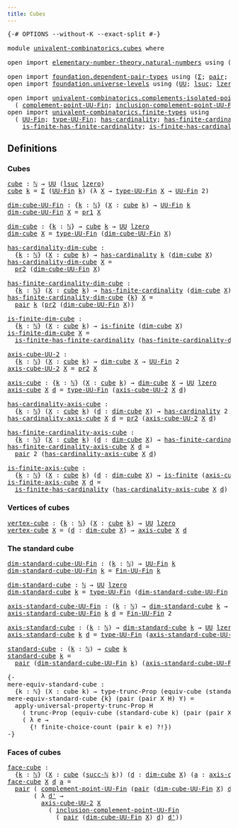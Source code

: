 ```yaml
---
title: Cubes
---
```


<pre class="Agda"><a id="31" class="Symbol">{-#</a> <a id="35" class="Keyword">OPTIONS</a> <a id="43" class="Pragma">--without-K</a> <a id="55" class="Pragma">--exact-split</a> <a id="69" class="Symbol">#-}</a>

<a id="74" class="Keyword">module</a> <a id="81" href="univalent-combinatorics.cubes.html" class="Module">univalent-combinatorics.cubes</a> <a id="111" class="Keyword">where</a>

<a id="118" class="Keyword">open</a> <a id="123" class="Keyword">import</a> <a id="130" href="elementary-number-theory.natural-numbers.html" class="Module">elementary-number-theory.natural-numbers</a> <a id="171" class="Keyword">using</a> <a id="177" class="Symbol">(</a><a id="178" href="elementary-number-theory.natural-numbers.html#1458" class="Datatype">ℕ</a><a id="179" class="Symbol">;</a> <a id="181" href="elementary-number-theory.natural-numbers.html#1479" class="InductiveConstructor">zero-ℕ</a><a id="187" class="Symbol">;</a> <a id="189" href="elementary-number-theory.natural-numbers.html#1492" class="InductiveConstructor">succ-ℕ</a><a id="195" class="Symbol">)</a>

<a id="198" class="Keyword">open</a> <a id="203" class="Keyword">import</a> <a id="210" href="foundation.dependent-pair-types.html" class="Module">foundation.dependent-pair-types</a> <a id="242" class="Keyword">using</a> <a id="248" class="Symbol">(</a><a id="249" href="foundation-core.dependent-pair-types.html#515" class="Record">Σ</a><a id="250" class="Symbol">;</a> <a id="252" href="foundation-core.dependent-pair-types.html#588" class="InductiveConstructor">pair</a><a id="256" class="Symbol">;</a> <a id="258" href="foundation-core.dependent-pair-types.html#605" class="Field">pr1</a><a id="261" class="Symbol">;</a> <a id="263" href="foundation-core.dependent-pair-types.html#617" class="Field">pr2</a><a id="266" class="Symbol">)</a>
<a id="268" class="Keyword">open</a> <a id="273" class="Keyword">import</a> <a id="280" href="foundation.universe-levels.html" class="Module">foundation.universe-levels</a> <a id="307" class="Keyword">using</a> <a id="313" class="Symbol">(</a><a id="314" href="foundation-core.universe-levels.html#235" class="Primitive">UU</a><a id="316" class="Symbol">;</a> <a id="318" href="Agda.Primitive.html#780" class="Primitive">lsuc</a><a id="322" class="Symbol">;</a> <a id="324" href="Agda.Primitive.html#764" class="Primitive">lzero</a><a id="329" class="Symbol">)</a>

<a id="332" class="Keyword">open</a> <a id="337" class="Keyword">import</a> <a id="344" href="univalent-combinatorics.complements-isolated-points.html" class="Module">univalent-combinatorics.complements-isolated-points</a> <a id="396" class="Keyword">using</a>
  <a id="404" class="Symbol">(</a> <a id="406" href="univalent-combinatorics.complements-isolated-points.html#4717" class="Function">complement-point-UU-Fin</a><a id="429" class="Symbol">;</a> <a id="431" href="univalent-combinatorics.complements-isolated-points.html#4857" class="Function">inclusion-complement-point-UU-Fin</a><a id="464" class="Symbol">)</a>
<a id="466" class="Keyword">open</a> <a id="471" class="Keyword">import</a> <a id="478" href="univalent-combinatorics.finite-types.html" class="Module">univalent-combinatorics.finite-types</a> <a id="515" class="Keyword">using</a>
  <a id="523" class="Symbol">(</a> <a id="525" href="univalent-combinatorics.finite-types.html#5610" class="Function">UU-Fin</a><a id="531" class="Symbol">;</a> <a id="533" href="univalent-combinatorics.finite-types.html#5672" class="Function">type-UU-Fin</a><a id="544" class="Symbol">;</a> <a id="546" href="univalent-combinatorics.finite-types.html#4972" class="Function">has-cardinality</a><a id="561" class="Symbol">;</a> <a id="563" href="univalent-combinatorics.finite-types.html#5929" class="Function">has-finite-cardinality</a><a id="585" class="Symbol">;</a> <a id="587" href="univalent-combinatorics.finite-types.html#4244" class="Function">is-finite</a><a id="596" class="Symbol">;</a>
    <a id="602" href="univalent-combinatorics.finite-types.html#12620" class="Function">is-finite-has-finite-cardinality</a><a id="634" class="Symbol">;</a> <a id="636" href="univalent-combinatorics.finite-types.html#12870" class="Function">is-finite-has-cardinality</a><a id="661" class="Symbol">;</a> <a id="663" href="univalent-combinatorics.finite-types.html#9818" class="Function">Fin-UU-Fin</a><a id="673" class="Symbol">)</a>
</pre>
## Definitions

### Cubes

<pre class="Agda"><a id="cube"></a><a id="715" href="univalent-combinatorics.cubes.html#715" class="Function">cube</a> <a id="720" class="Symbol">:</a> <a id="722" href="elementary-number-theory.natural-numbers.html#1458" class="Datatype">ℕ</a> <a id="724" class="Symbol">→</a> <a id="726" href="foundation-core.universe-levels.html#235" class="Primitive">UU</a> <a id="729" class="Symbol">(</a><a id="730" href="Agda.Primitive.html#780" class="Primitive">lsuc</a> <a id="735" href="Agda.Primitive.html#764" class="Primitive">lzero</a><a id="740" class="Symbol">)</a>
<a id="742" href="univalent-combinatorics.cubes.html#715" class="Function">cube</a> <a id="747" href="univalent-combinatorics.cubes.html#747" class="Bound">k</a> <a id="749" class="Symbol">=</a> <a id="751" href="foundation-core.dependent-pair-types.html#515" class="Record">Σ</a> <a id="753" class="Symbol">(</a><a id="754" href="univalent-combinatorics.finite-types.html#5610" class="Function">UU-Fin</a> <a id="761" href="univalent-combinatorics.cubes.html#747" class="Bound">k</a><a id="762" class="Symbol">)</a> <a id="764" class="Symbol">(λ</a> <a id="767" href="univalent-combinatorics.cubes.html#767" class="Bound">X</a> <a id="769" class="Symbol">→</a> <a id="771" href="univalent-combinatorics.finite-types.html#5672" class="Function">type-UU-Fin</a> <a id="783" href="univalent-combinatorics.cubes.html#767" class="Bound">X</a> <a id="785" class="Symbol">→</a> <a id="787" href="univalent-combinatorics.finite-types.html#5610" class="Function">UU-Fin</a> <a id="794" class="Number">2</a><a id="795" class="Symbol">)</a>

<a id="dim-cube-UU-Fin"></a><a id="798" href="univalent-combinatorics.cubes.html#798" class="Function">dim-cube-UU-Fin</a> <a id="814" class="Symbol">:</a> <a id="816" class="Symbol">{</a><a id="817" href="univalent-combinatorics.cubes.html#817" class="Bound">k</a> <a id="819" class="Symbol">:</a> <a id="821" href="elementary-number-theory.natural-numbers.html#1458" class="Datatype">ℕ</a><a id="822" class="Symbol">}</a> <a id="824" class="Symbol">(</a><a id="825" href="univalent-combinatorics.cubes.html#825" class="Bound">X</a> <a id="827" class="Symbol">:</a> <a id="829" href="univalent-combinatorics.cubes.html#715" class="Function">cube</a> <a id="834" href="univalent-combinatorics.cubes.html#817" class="Bound">k</a><a id="835" class="Symbol">)</a> <a id="837" class="Symbol">→</a> <a id="839" href="univalent-combinatorics.finite-types.html#5610" class="Function">UU-Fin</a> <a id="846" href="univalent-combinatorics.cubes.html#817" class="Bound">k</a>
<a id="848" href="univalent-combinatorics.cubes.html#798" class="Function">dim-cube-UU-Fin</a> <a id="864" href="univalent-combinatorics.cubes.html#864" class="Bound">X</a> <a id="866" class="Symbol">=</a> <a id="868" href="foundation-core.dependent-pair-types.html#605" class="Field">pr1</a> <a id="872" href="univalent-combinatorics.cubes.html#864" class="Bound">X</a>

<a id="dim-cube"></a><a id="875" href="univalent-combinatorics.cubes.html#875" class="Function">dim-cube</a> <a id="884" class="Symbol">:</a> <a id="886" class="Symbol">{</a><a id="887" href="univalent-combinatorics.cubes.html#887" class="Bound">k</a> <a id="889" class="Symbol">:</a> <a id="891" href="elementary-number-theory.natural-numbers.html#1458" class="Datatype">ℕ</a><a id="892" class="Symbol">}</a> <a id="894" class="Symbol">→</a> <a id="896" href="univalent-combinatorics.cubes.html#715" class="Function">cube</a> <a id="901" href="univalent-combinatorics.cubes.html#887" class="Bound">k</a> <a id="903" class="Symbol">→</a> <a id="905" href="foundation-core.universe-levels.html#235" class="Primitive">UU</a> <a id="908" href="Agda.Primitive.html#764" class="Primitive">lzero</a>
<a id="914" href="univalent-combinatorics.cubes.html#875" class="Function">dim-cube</a> <a id="923" href="univalent-combinatorics.cubes.html#923" class="Bound">X</a> <a id="925" class="Symbol">=</a> <a id="927" href="univalent-combinatorics.finite-types.html#5672" class="Function">type-UU-Fin</a> <a id="939" class="Symbol">(</a><a id="940" href="univalent-combinatorics.cubes.html#798" class="Function">dim-cube-UU-Fin</a> <a id="956" href="univalent-combinatorics.cubes.html#923" class="Bound">X</a><a id="957" class="Symbol">)</a>

<a id="has-cardinality-dim-cube"></a><a id="960" href="univalent-combinatorics.cubes.html#960" class="Function">has-cardinality-dim-cube</a> <a id="985" class="Symbol">:</a>
  <a id="989" class="Symbol">{</a><a id="990" href="univalent-combinatorics.cubes.html#990" class="Bound">k</a> <a id="992" class="Symbol">:</a> <a id="994" href="elementary-number-theory.natural-numbers.html#1458" class="Datatype">ℕ</a><a id="995" class="Symbol">}</a> <a id="997" class="Symbol">(</a><a id="998" href="univalent-combinatorics.cubes.html#998" class="Bound">X</a> <a id="1000" class="Symbol">:</a> <a id="1002" href="univalent-combinatorics.cubes.html#715" class="Function">cube</a> <a id="1007" href="univalent-combinatorics.cubes.html#990" class="Bound">k</a><a id="1008" class="Symbol">)</a> <a id="1010" class="Symbol">→</a> <a id="1012" href="univalent-combinatorics.finite-types.html#4972" class="Function">has-cardinality</a> <a id="1028" href="univalent-combinatorics.cubes.html#990" class="Bound">k</a> <a id="1030" class="Symbol">(</a><a id="1031" href="univalent-combinatorics.cubes.html#875" class="Function">dim-cube</a> <a id="1040" href="univalent-combinatorics.cubes.html#998" class="Bound">X</a><a id="1041" class="Symbol">)</a>
<a id="1043" href="univalent-combinatorics.cubes.html#960" class="Function">has-cardinality-dim-cube</a> <a id="1068" href="univalent-combinatorics.cubes.html#1068" class="Bound">X</a> <a id="1070" class="Symbol">=</a>
  <a id="1074" href="foundation-core.dependent-pair-types.html#617" class="Field">pr2</a> <a id="1078" class="Symbol">(</a><a id="1079" href="univalent-combinatorics.cubes.html#798" class="Function">dim-cube-UU-Fin</a> <a id="1095" href="univalent-combinatorics.cubes.html#1068" class="Bound">X</a><a id="1096" class="Symbol">)</a>

<a id="has-finite-cardinality-dim-cube"></a><a id="1099" href="univalent-combinatorics.cubes.html#1099" class="Function">has-finite-cardinality-dim-cube</a> <a id="1131" class="Symbol">:</a>
  <a id="1135" class="Symbol">{</a><a id="1136" href="univalent-combinatorics.cubes.html#1136" class="Bound">k</a> <a id="1138" class="Symbol">:</a> <a id="1140" href="elementary-number-theory.natural-numbers.html#1458" class="Datatype">ℕ</a><a id="1141" class="Symbol">}</a> <a id="1143" class="Symbol">(</a><a id="1144" href="univalent-combinatorics.cubes.html#1144" class="Bound">X</a> <a id="1146" class="Symbol">:</a> <a id="1148" href="univalent-combinatorics.cubes.html#715" class="Function">cube</a> <a id="1153" href="univalent-combinatorics.cubes.html#1136" class="Bound">k</a><a id="1154" class="Symbol">)</a> <a id="1156" class="Symbol">→</a> <a id="1158" href="univalent-combinatorics.finite-types.html#5929" class="Function">has-finite-cardinality</a> <a id="1181" class="Symbol">(</a><a id="1182" href="univalent-combinatorics.cubes.html#875" class="Function">dim-cube</a> <a id="1191" href="univalent-combinatorics.cubes.html#1144" class="Bound">X</a><a id="1192" class="Symbol">)</a>
<a id="1194" href="univalent-combinatorics.cubes.html#1099" class="Function">has-finite-cardinality-dim-cube</a> <a id="1226" class="Symbol">{</a><a id="1227" href="univalent-combinatorics.cubes.html#1227" class="Bound">k</a><a id="1228" class="Symbol">}</a> <a id="1230" href="univalent-combinatorics.cubes.html#1230" class="Bound">X</a> <a id="1232" class="Symbol">=</a>
  <a id="1236" href="foundation-core.dependent-pair-types.html#588" class="InductiveConstructor">pair</a> <a id="1241" href="univalent-combinatorics.cubes.html#1227" class="Bound">k</a> <a id="1243" class="Symbol">(</a><a id="1244" href="foundation-core.dependent-pair-types.html#617" class="Field">pr2</a> <a id="1248" class="Symbol">(</a><a id="1249" href="univalent-combinatorics.cubes.html#798" class="Function">dim-cube-UU-Fin</a> <a id="1265" href="univalent-combinatorics.cubes.html#1230" class="Bound">X</a><a id="1266" class="Symbol">))</a>

<a id="is-finite-dim-cube"></a><a id="1270" href="univalent-combinatorics.cubes.html#1270" class="Function">is-finite-dim-cube</a> <a id="1289" class="Symbol">:</a>
  <a id="1293" class="Symbol">{</a><a id="1294" href="univalent-combinatorics.cubes.html#1294" class="Bound">k</a> <a id="1296" class="Symbol">:</a> <a id="1298" href="elementary-number-theory.natural-numbers.html#1458" class="Datatype">ℕ</a><a id="1299" class="Symbol">}</a> <a id="1301" class="Symbol">(</a><a id="1302" href="univalent-combinatorics.cubes.html#1302" class="Bound">X</a> <a id="1304" class="Symbol">:</a> <a id="1306" href="univalent-combinatorics.cubes.html#715" class="Function">cube</a> <a id="1311" href="univalent-combinatorics.cubes.html#1294" class="Bound">k</a><a id="1312" class="Symbol">)</a> <a id="1314" class="Symbol">→</a> <a id="1316" href="univalent-combinatorics.finite-types.html#4244" class="Function">is-finite</a> <a id="1326" class="Symbol">(</a><a id="1327" href="univalent-combinatorics.cubes.html#875" class="Function">dim-cube</a> <a id="1336" href="univalent-combinatorics.cubes.html#1302" class="Bound">X</a><a id="1337" class="Symbol">)</a>
<a id="1339" href="univalent-combinatorics.cubes.html#1270" class="Function">is-finite-dim-cube</a> <a id="1358" href="univalent-combinatorics.cubes.html#1358" class="Bound">X</a> <a id="1360" class="Symbol">=</a>
  <a id="1364" href="univalent-combinatorics.finite-types.html#12620" class="Function">is-finite-has-finite-cardinality</a> <a id="1397" class="Symbol">(</a><a id="1398" href="univalent-combinatorics.cubes.html#1099" class="Function">has-finite-cardinality-dim-cube</a> <a id="1430" href="univalent-combinatorics.cubes.html#1358" class="Bound">X</a><a id="1431" class="Symbol">)</a>

<a id="axis-cube-UU-2"></a><a id="1434" href="univalent-combinatorics.cubes.html#1434" class="Function">axis-cube-UU-2</a> <a id="1449" class="Symbol">:</a>
  <a id="1453" class="Symbol">{</a><a id="1454" href="univalent-combinatorics.cubes.html#1454" class="Bound">k</a> <a id="1456" class="Symbol">:</a> <a id="1458" href="elementary-number-theory.natural-numbers.html#1458" class="Datatype">ℕ</a><a id="1459" class="Symbol">}</a> <a id="1461" class="Symbol">(</a><a id="1462" href="univalent-combinatorics.cubes.html#1462" class="Bound">X</a> <a id="1464" class="Symbol">:</a> <a id="1466" href="univalent-combinatorics.cubes.html#715" class="Function">cube</a> <a id="1471" href="univalent-combinatorics.cubes.html#1454" class="Bound">k</a><a id="1472" class="Symbol">)</a> <a id="1474" class="Symbol">→</a> <a id="1476" href="univalent-combinatorics.cubes.html#875" class="Function">dim-cube</a> <a id="1485" href="univalent-combinatorics.cubes.html#1462" class="Bound">X</a> <a id="1487" class="Symbol">→</a> <a id="1489" href="univalent-combinatorics.finite-types.html#5610" class="Function">UU-Fin</a> <a id="1496" class="Number">2</a>
<a id="1498" href="univalent-combinatorics.cubes.html#1434" class="Function">axis-cube-UU-2</a> <a id="1513" href="univalent-combinatorics.cubes.html#1513" class="Bound">X</a> <a id="1515" class="Symbol">=</a> <a id="1517" href="foundation-core.dependent-pair-types.html#617" class="Field">pr2</a> <a id="1521" href="univalent-combinatorics.cubes.html#1513" class="Bound">X</a>

<a id="axis-cube"></a><a id="1524" href="univalent-combinatorics.cubes.html#1524" class="Function">axis-cube</a> <a id="1534" class="Symbol">:</a> <a id="1536" class="Symbol">{</a><a id="1537" href="univalent-combinatorics.cubes.html#1537" class="Bound">k</a> <a id="1539" class="Symbol">:</a> <a id="1541" href="elementary-number-theory.natural-numbers.html#1458" class="Datatype">ℕ</a><a id="1542" class="Symbol">}</a> <a id="1544" class="Symbol">(</a><a id="1545" href="univalent-combinatorics.cubes.html#1545" class="Bound">X</a> <a id="1547" class="Symbol">:</a> <a id="1549" href="univalent-combinatorics.cubes.html#715" class="Function">cube</a> <a id="1554" href="univalent-combinatorics.cubes.html#1537" class="Bound">k</a><a id="1555" class="Symbol">)</a> <a id="1557" class="Symbol">→</a> <a id="1559" href="univalent-combinatorics.cubes.html#875" class="Function">dim-cube</a> <a id="1568" href="univalent-combinatorics.cubes.html#1545" class="Bound">X</a> <a id="1570" class="Symbol">→</a> <a id="1572" href="foundation-core.universe-levels.html#235" class="Primitive">UU</a> <a id="1575" href="Agda.Primitive.html#764" class="Primitive">lzero</a>
<a id="1581" href="univalent-combinatorics.cubes.html#1524" class="Function">axis-cube</a> <a id="1591" href="univalent-combinatorics.cubes.html#1591" class="Bound">X</a> <a id="1593" href="univalent-combinatorics.cubes.html#1593" class="Bound">d</a> <a id="1595" class="Symbol">=</a> <a id="1597" href="univalent-combinatorics.finite-types.html#5672" class="Function">type-UU-Fin</a> <a id="1609" class="Symbol">(</a><a id="1610" href="univalent-combinatorics.cubes.html#1434" class="Function">axis-cube-UU-2</a> <a id="1625" href="univalent-combinatorics.cubes.html#1591" class="Bound">X</a> <a id="1627" href="univalent-combinatorics.cubes.html#1593" class="Bound">d</a><a id="1628" class="Symbol">)</a>

<a id="has-cardinality-axis-cube"></a><a id="1631" href="univalent-combinatorics.cubes.html#1631" class="Function">has-cardinality-axis-cube</a> <a id="1657" class="Symbol">:</a>
  <a id="1661" class="Symbol">{</a><a id="1662" href="univalent-combinatorics.cubes.html#1662" class="Bound">k</a> <a id="1664" class="Symbol">:</a> <a id="1666" href="elementary-number-theory.natural-numbers.html#1458" class="Datatype">ℕ</a><a id="1667" class="Symbol">}</a> <a id="1669" class="Symbol">(</a><a id="1670" href="univalent-combinatorics.cubes.html#1670" class="Bound">X</a> <a id="1672" class="Symbol">:</a> <a id="1674" href="univalent-combinatorics.cubes.html#715" class="Function">cube</a> <a id="1679" href="univalent-combinatorics.cubes.html#1662" class="Bound">k</a><a id="1680" class="Symbol">)</a> <a id="1682" class="Symbol">(</a><a id="1683" href="univalent-combinatorics.cubes.html#1683" class="Bound">d</a> <a id="1685" class="Symbol">:</a> <a id="1687" href="univalent-combinatorics.cubes.html#875" class="Function">dim-cube</a> <a id="1696" href="univalent-combinatorics.cubes.html#1670" class="Bound">X</a><a id="1697" class="Symbol">)</a> <a id="1699" class="Symbol">→</a> <a id="1701" href="univalent-combinatorics.finite-types.html#4972" class="Function">has-cardinality</a> <a id="1717" class="Number">2</a> <a id="1719" class="Symbol">(</a><a id="1720" href="univalent-combinatorics.cubes.html#1524" class="Function">axis-cube</a> <a id="1730" href="univalent-combinatorics.cubes.html#1670" class="Bound">X</a> <a id="1732" href="univalent-combinatorics.cubes.html#1683" class="Bound">d</a><a id="1733" class="Symbol">)</a>
<a id="1735" href="univalent-combinatorics.cubes.html#1631" class="Function">has-cardinality-axis-cube</a> <a id="1761" href="univalent-combinatorics.cubes.html#1761" class="Bound">X</a> <a id="1763" href="univalent-combinatorics.cubes.html#1763" class="Bound">d</a> <a id="1765" class="Symbol">=</a> <a id="1767" href="foundation-core.dependent-pair-types.html#617" class="Field">pr2</a> <a id="1771" class="Symbol">(</a><a id="1772" href="univalent-combinatorics.cubes.html#1434" class="Function">axis-cube-UU-2</a> <a id="1787" href="univalent-combinatorics.cubes.html#1761" class="Bound">X</a> <a id="1789" href="univalent-combinatorics.cubes.html#1763" class="Bound">d</a><a id="1790" class="Symbol">)</a>

<a id="has-finite-cardinality-axis-cube"></a><a id="1793" href="univalent-combinatorics.cubes.html#1793" class="Function">has-finite-cardinality-axis-cube</a> <a id="1826" class="Symbol">:</a>
  <a id="1830" class="Symbol">{</a><a id="1831" href="univalent-combinatorics.cubes.html#1831" class="Bound">k</a> <a id="1833" class="Symbol">:</a> <a id="1835" href="elementary-number-theory.natural-numbers.html#1458" class="Datatype">ℕ</a><a id="1836" class="Symbol">}</a> <a id="1838" class="Symbol">(</a><a id="1839" href="univalent-combinatorics.cubes.html#1839" class="Bound">X</a> <a id="1841" class="Symbol">:</a> <a id="1843" href="univalent-combinatorics.cubes.html#715" class="Function">cube</a> <a id="1848" href="univalent-combinatorics.cubes.html#1831" class="Bound">k</a><a id="1849" class="Symbol">)</a> <a id="1851" class="Symbol">(</a><a id="1852" href="univalent-combinatorics.cubes.html#1852" class="Bound">d</a> <a id="1854" class="Symbol">:</a> <a id="1856" href="univalent-combinatorics.cubes.html#875" class="Function">dim-cube</a> <a id="1865" href="univalent-combinatorics.cubes.html#1839" class="Bound">X</a><a id="1866" class="Symbol">)</a> <a id="1868" class="Symbol">→</a> <a id="1870" href="univalent-combinatorics.finite-types.html#5929" class="Function">has-finite-cardinality</a> <a id="1893" class="Symbol">(</a><a id="1894" href="univalent-combinatorics.cubes.html#1524" class="Function">axis-cube</a> <a id="1904" href="univalent-combinatorics.cubes.html#1839" class="Bound">X</a> <a id="1906" href="univalent-combinatorics.cubes.html#1852" class="Bound">d</a><a id="1907" class="Symbol">)</a>
<a id="1909" href="univalent-combinatorics.cubes.html#1793" class="Function">has-finite-cardinality-axis-cube</a> <a id="1942" href="univalent-combinatorics.cubes.html#1942" class="Bound">X</a> <a id="1944" href="univalent-combinatorics.cubes.html#1944" class="Bound">d</a> <a id="1946" class="Symbol">=</a>
  <a id="1950" href="foundation-core.dependent-pair-types.html#588" class="InductiveConstructor">pair</a> <a id="1955" class="Number">2</a> <a id="1957" class="Symbol">(</a><a id="1958" href="univalent-combinatorics.cubes.html#1631" class="Function">has-cardinality-axis-cube</a> <a id="1984" href="univalent-combinatorics.cubes.html#1942" class="Bound">X</a> <a id="1986" href="univalent-combinatorics.cubes.html#1944" class="Bound">d</a><a id="1987" class="Symbol">)</a>

<a id="is-finite-axis-cube"></a><a id="1990" href="univalent-combinatorics.cubes.html#1990" class="Function">is-finite-axis-cube</a> <a id="2010" class="Symbol">:</a>
  <a id="2014" class="Symbol">{</a><a id="2015" href="univalent-combinatorics.cubes.html#2015" class="Bound">k</a> <a id="2017" class="Symbol">:</a> <a id="2019" href="elementary-number-theory.natural-numbers.html#1458" class="Datatype">ℕ</a><a id="2020" class="Symbol">}</a> <a id="2022" class="Symbol">(</a><a id="2023" href="univalent-combinatorics.cubes.html#2023" class="Bound">X</a> <a id="2025" class="Symbol">:</a> <a id="2027" href="univalent-combinatorics.cubes.html#715" class="Function">cube</a> <a id="2032" href="univalent-combinatorics.cubes.html#2015" class="Bound">k</a><a id="2033" class="Symbol">)</a> <a id="2035" class="Symbol">(</a><a id="2036" href="univalent-combinatorics.cubes.html#2036" class="Bound">d</a> <a id="2038" class="Symbol">:</a> <a id="2040" href="univalent-combinatorics.cubes.html#875" class="Function">dim-cube</a> <a id="2049" href="univalent-combinatorics.cubes.html#2023" class="Bound">X</a><a id="2050" class="Symbol">)</a> <a id="2052" class="Symbol">→</a> <a id="2054" href="univalent-combinatorics.finite-types.html#4244" class="Function">is-finite</a> <a id="2064" class="Symbol">(</a><a id="2065" href="univalent-combinatorics.cubes.html#1524" class="Function">axis-cube</a> <a id="2075" href="univalent-combinatorics.cubes.html#2023" class="Bound">X</a> <a id="2077" href="univalent-combinatorics.cubes.html#2036" class="Bound">d</a><a id="2078" class="Symbol">)</a>
<a id="2080" href="univalent-combinatorics.cubes.html#1990" class="Function">is-finite-axis-cube</a> <a id="2100" href="univalent-combinatorics.cubes.html#2100" class="Bound">X</a> <a id="2102" href="univalent-combinatorics.cubes.html#2102" class="Bound">d</a> <a id="2104" class="Symbol">=</a>
  <a id="2108" href="univalent-combinatorics.finite-types.html#12870" class="Function">is-finite-has-cardinality</a> <a id="2134" class="Symbol">(</a><a id="2135" href="univalent-combinatorics.cubes.html#1631" class="Function">has-cardinality-axis-cube</a> <a id="2161" href="univalent-combinatorics.cubes.html#2100" class="Bound">X</a> <a id="2163" href="univalent-combinatorics.cubes.html#2102" class="Bound">d</a><a id="2164" class="Symbol">)</a>
</pre>
### Vertices of cubes

<pre class="Agda"><a id="vertex-cube"></a><a id="2202" href="univalent-combinatorics.cubes.html#2202" class="Function">vertex-cube</a> <a id="2214" class="Symbol">:</a> <a id="2216" class="Symbol">{</a><a id="2217" href="univalent-combinatorics.cubes.html#2217" class="Bound">k</a> <a id="2219" class="Symbol">:</a> <a id="2221" href="elementary-number-theory.natural-numbers.html#1458" class="Datatype">ℕ</a><a id="2222" class="Symbol">}</a> <a id="2224" class="Symbol">(</a><a id="2225" href="univalent-combinatorics.cubes.html#2225" class="Bound">X</a> <a id="2227" class="Symbol">:</a> <a id="2229" href="univalent-combinatorics.cubes.html#715" class="Function">cube</a> <a id="2234" href="univalent-combinatorics.cubes.html#2217" class="Bound">k</a><a id="2235" class="Symbol">)</a> <a id="2237" class="Symbol">→</a> <a id="2239" href="foundation-core.universe-levels.html#235" class="Primitive">UU</a> <a id="2242" href="Agda.Primitive.html#764" class="Primitive">lzero</a>
<a id="2248" href="univalent-combinatorics.cubes.html#2202" class="Function">vertex-cube</a> <a id="2260" href="univalent-combinatorics.cubes.html#2260" class="Bound">X</a> <a id="2262" class="Symbol">=</a> <a id="2264" class="Symbol">(</a><a id="2265" href="univalent-combinatorics.cubes.html#2265" class="Bound">d</a> <a id="2267" class="Symbol">:</a> <a id="2269" href="univalent-combinatorics.cubes.html#875" class="Function">dim-cube</a> <a id="2278" href="univalent-combinatorics.cubes.html#2260" class="Bound">X</a><a id="2279" class="Symbol">)</a> <a id="2281" class="Symbol">→</a> <a id="2283" href="univalent-combinatorics.cubes.html#1524" class="Function">axis-cube</a> <a id="2293" href="univalent-combinatorics.cubes.html#2260" class="Bound">X</a> <a id="2295" href="univalent-combinatorics.cubes.html#2265" class="Bound">d</a>
</pre>
### The standard cube

<pre class="Agda"><a id="dim-standard-cube-UU-Fin"></a><a id="2333" href="univalent-combinatorics.cubes.html#2333" class="Function">dim-standard-cube-UU-Fin</a> <a id="2358" class="Symbol">:</a> <a id="2360" class="Symbol">(</a><a id="2361" href="univalent-combinatorics.cubes.html#2361" class="Bound">k</a> <a id="2363" class="Symbol">:</a> <a id="2365" href="elementary-number-theory.natural-numbers.html#1458" class="Datatype">ℕ</a><a id="2366" class="Symbol">)</a> <a id="2368" class="Symbol">→</a> <a id="2370" href="univalent-combinatorics.finite-types.html#5610" class="Function">UU-Fin</a> <a id="2377" href="univalent-combinatorics.cubes.html#2361" class="Bound">k</a>
<a id="2379" href="univalent-combinatorics.cubes.html#2333" class="Function">dim-standard-cube-UU-Fin</a> <a id="2404" href="univalent-combinatorics.cubes.html#2404" class="Bound">k</a> <a id="2406" class="Symbol">=</a> <a id="2408" href="univalent-combinatorics.finite-types.html#9818" class="Function">Fin-UU-Fin</a> <a id="2419" href="univalent-combinatorics.cubes.html#2404" class="Bound">k</a>

<a id="dim-standard-cube"></a><a id="2422" href="univalent-combinatorics.cubes.html#2422" class="Function">dim-standard-cube</a> <a id="2440" class="Symbol">:</a> <a id="2442" href="elementary-number-theory.natural-numbers.html#1458" class="Datatype">ℕ</a> <a id="2444" class="Symbol">→</a> <a id="2446" href="foundation-core.universe-levels.html#235" class="Primitive">UU</a> <a id="2449" href="Agda.Primitive.html#764" class="Primitive">lzero</a>
<a id="2455" href="univalent-combinatorics.cubes.html#2422" class="Function">dim-standard-cube</a> <a id="2473" href="univalent-combinatorics.cubes.html#2473" class="Bound">k</a> <a id="2475" class="Symbol">=</a> <a id="2477" href="univalent-combinatorics.finite-types.html#5672" class="Function">type-UU-Fin</a> <a id="2489" class="Symbol">(</a><a id="2490" href="univalent-combinatorics.cubes.html#2333" class="Function">dim-standard-cube-UU-Fin</a> <a id="2515" href="univalent-combinatorics.cubes.html#2473" class="Bound">k</a><a id="2516" class="Symbol">)</a>

<a id="axis-standard-cube-UU-Fin"></a><a id="2519" href="univalent-combinatorics.cubes.html#2519" class="Function">axis-standard-cube-UU-Fin</a> <a id="2545" class="Symbol">:</a> <a id="2547" class="Symbol">(</a><a id="2548" href="univalent-combinatorics.cubes.html#2548" class="Bound">k</a> <a id="2550" class="Symbol">:</a> <a id="2552" href="elementary-number-theory.natural-numbers.html#1458" class="Datatype">ℕ</a><a id="2553" class="Symbol">)</a> <a id="2555" class="Symbol">→</a> <a id="2557" href="univalent-combinatorics.cubes.html#2422" class="Function">dim-standard-cube</a> <a id="2575" href="univalent-combinatorics.cubes.html#2548" class="Bound">k</a> <a id="2577" class="Symbol">→</a> <a id="2579" href="univalent-combinatorics.finite-types.html#5610" class="Function">UU-Fin</a> <a id="2586" class="Number">2</a>
<a id="2588" href="univalent-combinatorics.cubes.html#2519" class="Function">axis-standard-cube-UU-Fin</a> <a id="2614" href="univalent-combinatorics.cubes.html#2614" class="Bound">k</a> <a id="2616" href="univalent-combinatorics.cubes.html#2616" class="Bound">d</a> <a id="2618" class="Symbol">=</a> <a id="2620" href="univalent-combinatorics.finite-types.html#9818" class="Function">Fin-UU-Fin</a> <a id="2631" class="Number">2</a>

<a id="axis-standard-cube"></a><a id="2634" href="univalent-combinatorics.cubes.html#2634" class="Function">axis-standard-cube</a> <a id="2653" class="Symbol">:</a> <a id="2655" class="Symbol">(</a><a id="2656" href="univalent-combinatorics.cubes.html#2656" class="Bound">k</a> <a id="2658" class="Symbol">:</a> <a id="2660" href="elementary-number-theory.natural-numbers.html#1458" class="Datatype">ℕ</a><a id="2661" class="Symbol">)</a> <a id="2663" class="Symbol">→</a> <a id="2665" href="univalent-combinatorics.cubes.html#2422" class="Function">dim-standard-cube</a> <a id="2683" href="univalent-combinatorics.cubes.html#2656" class="Bound">k</a> <a id="2685" class="Symbol">→</a> <a id="2687" href="foundation-core.universe-levels.html#235" class="Primitive">UU</a> <a id="2690" href="Agda.Primitive.html#764" class="Primitive">lzero</a>
<a id="2696" href="univalent-combinatorics.cubes.html#2634" class="Function">axis-standard-cube</a> <a id="2715" href="univalent-combinatorics.cubes.html#2715" class="Bound">k</a> <a id="2717" href="univalent-combinatorics.cubes.html#2717" class="Bound">d</a> <a id="2719" class="Symbol">=</a> <a id="2721" href="univalent-combinatorics.finite-types.html#5672" class="Function">type-UU-Fin</a> <a id="2733" class="Symbol">(</a><a id="2734" href="univalent-combinatorics.cubes.html#2519" class="Function">axis-standard-cube-UU-Fin</a> <a id="2760" href="univalent-combinatorics.cubes.html#2715" class="Bound">k</a> <a id="2762" href="univalent-combinatorics.cubes.html#2717" class="Bound">d</a><a id="2763" class="Symbol">)</a>

<a id="standard-cube"></a><a id="2766" href="univalent-combinatorics.cubes.html#2766" class="Function">standard-cube</a> <a id="2780" class="Symbol">:</a> <a id="2782" class="Symbol">(</a><a id="2783" href="univalent-combinatorics.cubes.html#2783" class="Bound">k</a> <a id="2785" class="Symbol">:</a> <a id="2787" href="elementary-number-theory.natural-numbers.html#1458" class="Datatype">ℕ</a><a id="2788" class="Symbol">)</a> <a id="2790" class="Symbol">→</a> <a id="2792" href="univalent-combinatorics.cubes.html#715" class="Function">cube</a> <a id="2797" href="univalent-combinatorics.cubes.html#2783" class="Bound">k</a>
<a id="2799" href="univalent-combinatorics.cubes.html#2766" class="Function">standard-cube</a> <a id="2813" href="univalent-combinatorics.cubes.html#2813" class="Bound">k</a> <a id="2815" class="Symbol">=</a>
  <a id="2819" href="foundation-core.dependent-pair-types.html#588" class="InductiveConstructor">pair</a> <a id="2824" class="Symbol">(</a><a id="2825" href="univalent-combinatorics.cubes.html#2333" class="Function">dim-standard-cube-UU-Fin</a> <a id="2850" href="univalent-combinatorics.cubes.html#2813" class="Bound">k</a><a id="2851" class="Symbol">)</a> <a id="2853" class="Symbol">(</a><a id="2854" href="univalent-combinatorics.cubes.html#2519" class="Function">axis-standard-cube-UU-Fin</a> <a id="2880" href="univalent-combinatorics.cubes.html#2813" class="Bound">k</a><a id="2881" class="Symbol">)</a>

<a id="2884" class="Comment">{-
mere-equiv-standard-cube :
  {k : ℕ} (X : cube k) → type-trunc-Prop (equiv-cube (standard-cube k) X)
mere-equiv-standard-cube {k} (pair (pair X H) Y) =
  apply-universal-property-trunc-Prop H
    ( trunc-Prop (equiv-cube (standard-cube k) (pair (pair X H) Y)))
    ( λ e →
      {! finite-choice-count (pair k e) ?!})
-}</a>
</pre>
### Faces of cubes

<pre class="Agda"><a id="face-cube"></a><a id="3241" href="univalent-combinatorics.cubes.html#3241" class="Function">face-cube</a> <a id="3251" class="Symbol">:</a>
  <a id="3255" class="Symbol">{</a><a id="3256" href="univalent-combinatorics.cubes.html#3256" class="Bound">k</a> <a id="3258" class="Symbol">:</a> <a id="3260" href="elementary-number-theory.natural-numbers.html#1458" class="Datatype">ℕ</a><a id="3261" class="Symbol">}</a> <a id="3263" class="Symbol">(</a><a id="3264" href="univalent-combinatorics.cubes.html#3264" class="Bound">X</a> <a id="3266" class="Symbol">:</a> <a id="3268" href="univalent-combinatorics.cubes.html#715" class="Function">cube</a> <a id="3273" class="Symbol">(</a><a id="3274" href="elementary-number-theory.natural-numbers.html#1492" class="InductiveConstructor">succ-ℕ</a> <a id="3281" href="univalent-combinatorics.cubes.html#3256" class="Bound">k</a><a id="3282" class="Symbol">))</a> <a id="3285" class="Symbol">(</a><a id="3286" href="univalent-combinatorics.cubes.html#3286" class="Bound">d</a> <a id="3288" class="Symbol">:</a> <a id="3290" href="univalent-combinatorics.cubes.html#875" class="Function">dim-cube</a> <a id="3299" href="univalent-combinatorics.cubes.html#3264" class="Bound">X</a><a id="3300" class="Symbol">)</a> <a id="3302" class="Symbol">(</a><a id="3303" href="univalent-combinatorics.cubes.html#3303" class="Bound">a</a> <a id="3305" class="Symbol">:</a> <a id="3307" href="univalent-combinatorics.cubes.html#1524" class="Function">axis-cube</a> <a id="3317" href="univalent-combinatorics.cubes.html#3264" class="Bound">X</a> <a id="3319" href="univalent-combinatorics.cubes.html#3286" class="Bound">d</a><a id="3320" class="Symbol">)</a> <a id="3322" class="Symbol">→</a> <a id="3324" href="univalent-combinatorics.cubes.html#715" class="Function">cube</a> <a id="3329" href="univalent-combinatorics.cubes.html#3256" class="Bound">k</a>
<a id="3331" href="univalent-combinatorics.cubes.html#3241" class="Function">face-cube</a> <a id="3341" href="univalent-combinatorics.cubes.html#3341" class="Bound">X</a> <a id="3343" href="univalent-combinatorics.cubes.html#3343" class="Bound">d</a> <a id="3345" href="univalent-combinatorics.cubes.html#3345" class="Bound">a</a> <a id="3347" class="Symbol">=</a>
  <a id="3351" href="foundation-core.dependent-pair-types.html#588" class="InductiveConstructor">pair</a> <a id="3356" class="Symbol">(</a> <a id="3358" href="univalent-combinatorics.complements-isolated-points.html#4717" class="Function">complement-point-UU-Fin</a> <a id="3382" class="Symbol">(</a><a id="3383" href="foundation-core.dependent-pair-types.html#588" class="InductiveConstructor">pair</a> <a id="3388" class="Symbol">(</a><a id="3389" href="univalent-combinatorics.cubes.html#798" class="Function">dim-cube-UU-Fin</a> <a id="3405" href="univalent-combinatorics.cubes.html#3341" class="Bound">X</a><a id="3406" class="Symbol">)</a> <a id="3408" href="univalent-combinatorics.cubes.html#3343" class="Bound">d</a><a id="3409" class="Symbol">))</a>
       <a id="3419" class="Symbol">(</a> <a id="3421" class="Symbol">λ</a> <a id="3423" href="univalent-combinatorics.cubes.html#3423" class="Bound">d&#39;</a> <a id="3426" class="Symbol">→</a>
         <a id="3437" href="univalent-combinatorics.cubes.html#1434" class="Function">axis-cube-UU-2</a> <a id="3452" href="univalent-combinatorics.cubes.html#3341" class="Bound">X</a>
           <a id="3465" class="Symbol">(</a> <a id="3467" href="univalent-combinatorics.complements-isolated-points.html#4857" class="Function">inclusion-complement-point-UU-Fin</a>
             <a id="3514" class="Symbol">(</a> <a id="3516" href="foundation-core.dependent-pair-types.html#588" class="InductiveConstructor">pair</a> <a id="3521" class="Symbol">(</a><a id="3522" href="univalent-combinatorics.cubes.html#798" class="Function">dim-cube-UU-Fin</a> <a id="3538" href="univalent-combinatorics.cubes.html#3341" class="Bound">X</a><a id="3539" class="Symbol">)</a> <a id="3541" href="univalent-combinatorics.cubes.html#3343" class="Bound">d</a><a id="3542" class="Symbol">)</a> <a id="3544" href="univalent-combinatorics.cubes.html#3423" class="Bound">d&#39;</a><a id="3546" class="Symbol">))</a>
</pre>